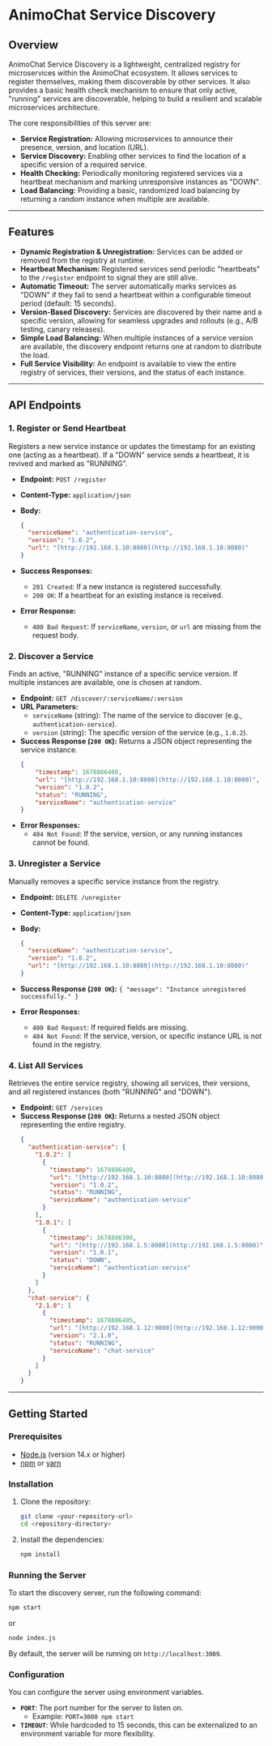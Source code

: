 # AnimoChat Service Discovery

## Overview

AnimoChat Service Discovery is a lightweight, centralized registry for microservices within the AnimoChat ecosystem. It allows services to register themselves, making them discoverable by other services. It also provides a basic health check mechanism to ensure that only active, "running" services are discoverable, helping to build a resilient and scalable microservices architecture.

The core responsibilities of this server are:
-   **Service Registration:** Allowing microservices to announce their presence, version, and location (URL).
-   **Service Discovery:** Enabling other services to find the location of a specific version of a required service.
-   **Health Checking:** Periodically monitoring registered services via a heartbeat mechanism and marking unresponsive instances as "DOWN".
-   **Load Balancing:** Providing a basic, randomized load balancing by returning a random instance when multiple are available.

---

## Features

-   **Dynamic Registration & Unregistration:** Services can be added or removed from the registry at runtime.
-   **Heartbeat Mechanism:** Registered services send periodic "heartbeats" to the `/register` endpoint to signal they are still alive.
-   **Automatic Timeout:** The server automatically marks services as "DOWN" if they fail to send a heartbeat within a configurable timeout period (default: 15 seconds).
-   **Version-Based Discovery:** Services are discovered by their name and a specific version, allowing for seamless upgrades and rollouts (e.g., A/B testing, canary releases).
-   **Simple Load Balancing:** When multiple instances of a service version are available, the discovery endpoint returns one at random to distribute the load.
-   **Full Service Visibility:** An endpoint is available to view the entire registry of services, their versions, and the status of each instance.

---

## API Endpoints

### 1. Register or Send Heartbeat

Registers a new service instance or updates the timestamp for an existing one (acting as a heartbeat). If a "DOWN" service sends a heartbeat, it is revived and marked as "RUNNING".

-   **Endpoint:** `POST /register`
-   **Content-Type:** `application/json`
-   **Body:**

    ```json
    {
      "serviceName": "authentication-service",
      "version": "1.0.2",
      "url": "[http://192.168.1.10:8080](http://192.168.1.10:8080)"
    }
    ```

-   **Success Responses:**
    -   `201 Created`: If a new instance is registered successfully.
    -   `200 OK`: If a heartbeat for an existing instance is received.
-   **Error Response:**
    -   `400 Bad Request`: If `serviceName`, `version`, or `url` are missing from the request body.

### 2. Discover a Service

Finds an active, "RUNNING" instance of a specific service version. If multiple instances are available, one is chosen at random.

-   **Endpoint:** `GET /discover/:serviceName/:version`
-   **URL Parameters:**
    -   `serviceName` (string): The name of the service to discover (e.g., `authentication-service`).
    -   `version` (string): The specific version of the service (e.g., `1.0.2`).
-   **Success Response (`200 OK`):**
    Returns a JSON object representing the service instance.
    ```json
    {
        "timestamp": 1678886400,
        "url": "[http://192.168.1.10:8080](http://192.168.1.10:8080)",
        "version": "1.0.2",
        "status": "RUNNING",
        "serviceName": "authentication-service"
    }
    ```
-   **Error Responses:**
    -   `404 Not Found`: If the service, version, or any running instances cannot be found.

### 3. Unregister a Service

Manually removes a specific service instance from the registry.

-   **Endpoint:** `DELETE /unregister`
-   **Content-Type:** `application/json`
-   **Body:**

    ```json
    {
      "serviceName": "authentication-service",
      "version": "1.0.2",
      "url": "[http://192.168.1.10:8080](http://192.168.1.10:8080)"
    }
    ```
-   **Success Response (`200 OK`):**
    `{ "message": "Instance unregistered successfully." }`
-   **Error Responses:**
    -   `400 Bad Request`: If required fields are missing.
    -   `404 Not Found`: If the service, version, or specific instance URL is not found in the registry.

### 4. List All Services

Retrieves the entire service registry, showing all services, their versions, and all registered instances (both "RUNNING" and "DOWN").

-   **Endpoint:** `GET /services`
-   **Success Response (`200 OK`):**
    Returns a nested JSON object representing the entire registry.
    ```json
    {
      "authentication-service": {
        "1.0.2": [
          {
            "timestamp": 1678886400,
            "url": "[http://192.168.1.10:8080](http://192.168.1.10:8080)",
            "version": "1.0.2",
            "status": "RUNNING",
            "serviceName": "authentication-service"
          }
        ],
        "1.0.1": [
          {
            "timestamp": 1678886300,
            "url": "[http://192.168.1.5:8080](http://192.168.1.5:8080)",
            "version": "1.0.1",
            "status": "DOWN",
            "serviceName": "authentication-service"
          }
        ]
      },
      "chat-service": {
        "2.1.0": [
          {
            "timestamp": 1678886405,
            "url": "[http://192.168.1.12:9000](http://192.168.1.12:9000)",
            "version": "2.1.0",
            "status": "RUNNING",
            "serviceName": "chat-service"
          }
        ]
      }
    }
    ```

---

## Getting Started

### Prerequisites

-   [Node.js](https://nodejs.org/) (version 14.x or higher)
-   [npm](https://www.npmjs.com/) or [yarn](https://yarnpkg.com/)

### Installation

1.  Clone the repository:
    ```bash
    git clone <your-repository-url>
    cd <repository-directory>
    ```
2.  Install the dependencies:
    ```bash
    npm install
    ```

### Running the Server

To start the discovery server, run the following command:
```bash
npm start
```
or
```bash
node index.js
```

By default, the server will be running on `http://localhost:3009`.

### Configuration

You can configure the server using environment variables.

-   **`PORT`**: The port number for the server to listen on.
    -   Example: `PORT=3000 npm start`
-   **`TIMEOUT`**: While hardcoded to 15 seconds, this can be externalized to an environment variable for more flexibility.
